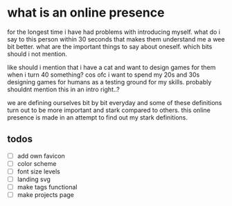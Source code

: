 # what is an online presence 

for the longest time i have had problems with introducing myself. what do i say to this person within 30 seconds that makes them understand me a wee bit better. what are the important things to say about oneself. which bits should i not mention. 

like should i mention that i have a cat and want to design games for them when i turn 40 something? cos ofc i want to spend my 20s and 30s designing games for humans as a testing ground for my skills. probably shouldnt mention this in an intro right..? 

we are defining ourselves bit by bit everyday and some of these definitions turn out to be more important and stark compared to others. this online presence is made in an attempt to find out my stark definitions. 

## todos

  - [ ] add own favicon
  - [ ] color scheme 
  - [ ] font size levels 
  - [ ] landing svg 
  - [ ] make tags functional 
  - [ ] make projects page
